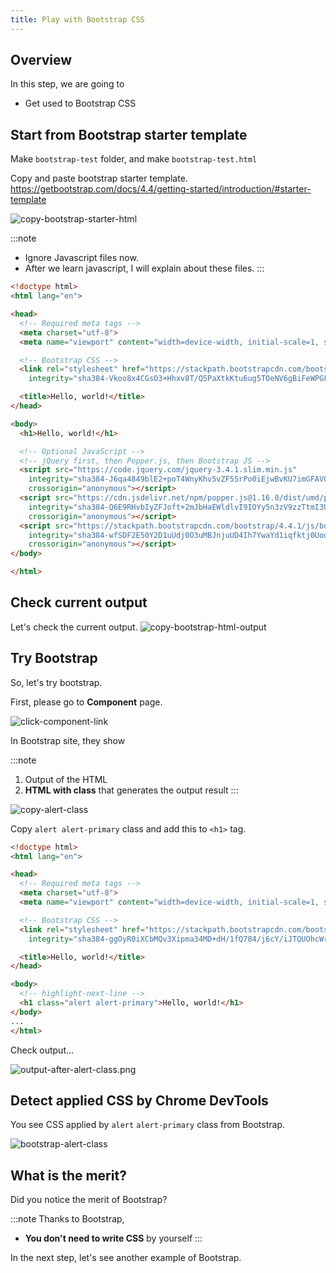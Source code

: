 ```yaml
---
title: Play with Bootstrap CSS
---
```


## Overview

In this step, we are going to
  - Get used to Bootstrap CSS

## Start from Bootstrap starter template

Make `bootstrap-test` folder, and make `bootstrap-test.html`

Copy and paste bootstrap starter template.
https://getbootstrap.com/docs/4.4/getting-started/introduction/#starter-template

![copy-bootstrap-starter-html](https://storage.googleapis.com/coderhackers-assets/the-complete-webdev-with-rails-2020/bootstrap-css-guide/copy-bootstrap-starter-html.gif)

:::note
- Ignore Javascript files now.
- After we learn javascript, I will explain about these files.
:::

```html title="test3.html"
<!doctype html>
<html lang="en">

<head>
  <!-- Required meta tags -->
  <meta charset="utf-8">
  <meta name="viewport" content="width=device-width, initial-scale=1, shrink-to-fit=no">

  <!-- Bootstrap CSS -->
  <link rel="stylesheet" href="https://stackpath.bootstrapcdn.com/bootstrap/4.4.1/css/bootstrap.min.css"
    integrity="sha384-Vkoo8x4CGsO3+Hhxv8T/Q5PaXtkKtu6ug5TOeNV6gBiFeWPGFN9MuhOf23Q9Ifjh" crossorigin="anonymous">

  <title>Hello, world!</title>
</head>

<body>
  <h1>Hello, world!</h1>

  <!-- Optional JavaScript -->
  <!-- jQuery first, then Popper.js, then Bootstrap JS -->
  <script src="https://code.jquery.com/jquery-3.4.1.slim.min.js"
    integrity="sha384-J6qa4849blE2+poT4WnyKhv5vZF5SrPo0iEjwBvKU7imGFAV0wwj1yYfoRSJoZ+n"
    crossorigin="anonymous"></script>
  <script src="https://cdn.jsdelivr.net/npm/popper.js@1.16.0/dist/umd/popper.min.js"
    integrity="sha384-Q6E9RHvbIyZFJoft+2mJbHaEWldlvI9IOYy5n3zV9zzTtmI3UksdQRVvoxMfooAo"
    crossorigin="anonymous"></script>
  <script src="https://stackpath.bootstrapcdn.com/bootstrap/4.4.1/js/bootstrap.min.js"
    integrity="sha384-wfSDF2E50Y2D1uUdj0O3uMBJnjuUD4Ih7YwaYd1iqfktj0Uod8GCExl3Og8ifwB6"
    crossorigin="anonymous"></script>
</body>

</html>
```

## Check current output
Let's check the current output.
![copy-bootstrap-html-output](https://storage.googleapis.com/coderhackers-assets/the-complete-webdev-with-rails-2020/bootstrap-css-guide/copy-bootstrap-html-output.png)


## Try Bootstrap

So, let's try bootstrap.

First, please go to **Component** page.

![click-component-link](https://storage.googleapis.com/coderhackers-assets/the-complete-webdev-with-rails-2020/bootstrap-css-guide/click-component-link.gif)


In Bootstrap site, they show

:::note
1. Output of the HTML
2. **HTML with class** that generates the output result
:::

![copy-alert-class](https://storage.googleapis.com/coderhackers-assets/the-complete-webdev-with-rails-2020/bootstrap-css-guide/copy-alert-class.gif)


Copy `alert alert-primary` class and add this to `<h1>` tag.

```html title="test3.html"
<!doctype html>
<html lang="en">

<head>
  <!-- Required meta tags -->
  <meta charset="utf-8">
  <meta name="viewport" content="width=device-width, initial-scale=1, shrink-to-fit=no">

  <!-- Bootstrap CSS -->
  <link rel="stylesheet" href="https://stackpath.bootstrapcdn.com/bootstrap/4.3.1/css/bootstrap.min.css"
    integrity="sha384-ggOyR0iXCbMQv3Xipma34MD+dH/1fQ784/j6cY/iJTQUOhcWr7x9JvoRxT2MZw1T" crossorigin="anonymous">

  <title>Hello, world!</title>
</head>

<body>
  <!-- highlight-next-line -->
  <h1 class="alert alert-primary">Hello, world!</h1>
</body>
...
</html>
```

Check output...

![output-after-alert-class.png](https://storage.googleapis.com/coderhackers-assets/the-complete-webdev-with-rails-2020/bootstrap-css-guide/output-after-alert-class.png)


## Detect applied CSS by Chrome DevTools
You see  CSS applied by `alert` `alert-primary` class from Bootstrap.

![bootstrap-alert-class](https://storage.googleapis.com/coderhackers-assets/the-complete-webdev-with-rails-2020/bootstrap-css-guide/bootstrap-alert-class.png)


## What is the merit?
Did you notice the merit of Bootstrap?

:::note
Thanks to Bootstrap,
- **You don't need to write CSS** by yourself
:::

In the next step, let's see another example of Bootstrap.